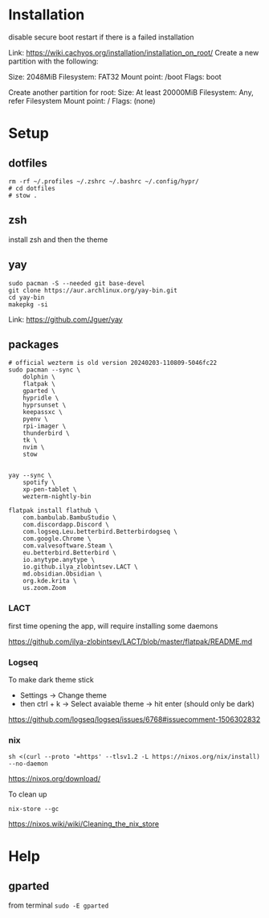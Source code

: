 # Installation


disable secure boot
restart if there is a failed installation



Link: https://wiki.cachyos.org/installation/installation_on_root/
Create a new partition with the following:

Size: 2048MiB
Filesystem: FAT32
Mount point: /boot
Flags: boot

Create another partition for root:
Size: At least 20000MiB
Filesystem: Any, refer Filesystem
Mount point: /
Flags: (none)

# Setup

## dotfiles

```shell
rm -rf ~/.profiles ~/.zshrc ~/.bashrc ~/.config/hypr/
# cd dotfiles
# stow .
````

## zsh

install zsh and then the theme

## yay

```shell
sudo pacman -S --needed git base-devel
git clone https://aur.archlinux.org/yay-bin.git
cd yay-bin
makepkg -si
```

Link: https://github.com/Jguer/yay

## packages

```shell
# official wezterm is old version 20240203-110809-5046fc22
sudo pacman --sync \
    dolphin \
    flatpak \
    gparted \
    hypridle \
    hyprsunset \
    keepassxc \
    pyenv \
    rpi-imager \
    thunderbird \
    tk \
    nvim \
    stow


yay --sync \
    spotify \
    xp-pen-tablet \
    wezterm-nightly-bin

flatpak install flathub \
    com.bambulab.BambuStudio \
    com.discordapp.Discord \
    com.logseq.Leu.betterbird.Betterbirdogseq \
    com.google.Chrome \
    com.valvesoftware.Steam \
    eu.betterbird.Betterbird \
    io.anytype.anytype \
    io.github.ilya_zlobintsev.LACT \
    md.obsidian.Obsidian \
    org.kde.krita \
    us.zoom.Zoom
```

### LACT

first time opening the app, will require installing some daemons

https://github.com/ilya-zlobintsev/LACT/blob/master/flatpak/README.md

### Logseq

To make dark theme stick 

- Settings -> Change theme
- then ctrl + k -> Select avaiable theme -> hit enter (should only be dark)

https://github.com/logseq/logseq/issues/6768#issuecomment-1506302832


### nix

```shell
sh <(curl --proto '=https' --tlsv1.2 -L https://nixos.org/nix/install) --no-daemon
```

https://nixos.org/download/

To clean up

```shell
nix-store --gc
```

https://nixos.wiki/wiki/Cleaning_the_nix_store

# Help

## gparted

from terminal `sudo -E gparted`
